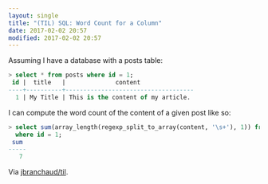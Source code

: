 ```yaml
---
layout: single
title: "(TIL) SQL: Word Count for a Column"
date: 2017-02-02 20:57
modified: 2017-02-02 20:57
---
```


Assuming I have a database with a posts table:

```sql
> select * from posts where id = 1;
 id |  title   |              content
----+----------+------------------------------------
  1 | My Title | This is the content of my article.
```

I can compute the word count of the content of a given post like so:

```sql
> select sum(array_length(regexp_split_to_array(content, '\s+'), 1)) from posts \
  where id = 1;
 sum
-----
   7
```

Via [jbranchaud/til](https://github.com/jbranchaud/til).
